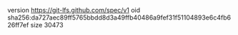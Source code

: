 version https://git-lfs.github.com/spec/v1
oid sha256:da727aec89ff5765bbdd8d3a49ffb40486a9fef31f51104893e6c4fb626ff7ef
size 30473
